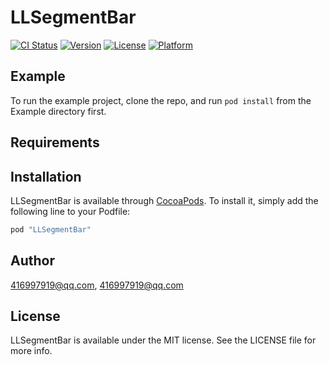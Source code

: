 # LLSegmentBar

[![CI Status](http://img.shields.io/travis/416997919@qq.com/LLSegmentBar.svg?style=flat)](https://travis-ci.org/416997919@qq.com/LLSegmentBar)
[![Version](https://img.shields.io/cocoapods/v/LLSegmentBar.svg?style=flat)](http://cocoapods.org/pods/LLSegmentBar)
[![License](https://img.shields.io/cocoapods/l/LLSegmentBar.svg?style=flat)](http://cocoapods.org/pods/LLSegmentBar)
[![Platform](https://img.shields.io/cocoapods/p/LLSegmentBar.svg?style=flat)](http://cocoapods.org/pods/LLSegmentBar)

## Example

To run the example project, clone the repo, and run `pod install` from the Example directory first.

## Requirements

## Installation

LLSegmentBar is available through [CocoaPods](http://cocoapods.org). To install
it, simply add the following line to your Podfile:

```ruby
pod "LLSegmentBar"
```

## Author

416997919@qq.com, 416997919@qq.com

## License

LLSegmentBar is available under the MIT license. See the LICENSE file for more info.
